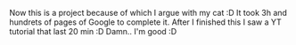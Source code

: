 Now this is a project because of which I argue with my cat :D It took 3h and hundrets of pages of Google to complete it. After I finished this I saw a YT tutorial that last 20 min :D Damn.. I'm good :D
